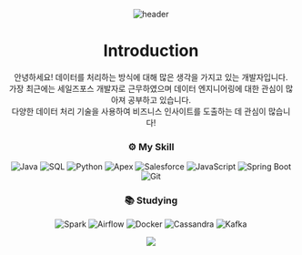 <div align="center">

![header](https://capsule-render.vercel.app/api?type=rounded&color=auto&height=300&section=header&text=Chanho's%20Readme&fontSize=90)

# Introduction
안녕하세요! 데이터를 처리하는 방식에 대해 많은 생각을 가지고 있는 개발자입니다.  
가장 최근에는 세일즈포스 개발자로 근무하였으며 데이터 엔지니어링에 대한 관심이 많아져 공부하고 있습니다.  
다양한 데이터 처리 기술을 사용하여 비즈니스 인사이트를 도출하는 데 관심이 많습니다!  

  
### ⚙️ My Skill
![Java](https://img.shields.io/badge/Java-black?logo=java&logoColor=white)
![SQL](https://img.shields.io/badge/SQL-4479A1?logo=sqlite&logoColor=white)
![Python](https://img.shields.io/badge/Python-blue?logo=python&logoColor=white)
![Apex](https://img.shields.io/badge/Apex-3D5B96?logo=salesforce&logoColor=white)
![Salesforce](https://img.shields.io/badge/Salesforce-00A1E0?logo=salesforce&logoColor=white)
![JavaScript](https://img.shields.io/badge/JavaScript-yellow?logo=javascript&logoColor=white)
![Spring Boot](https://img.shields.io/badge/Spring%20Boot-6DB33F?logo=spring&logoColor=white)
![Git](https://img.shields.io/badge/Git-F05032?logo=git&logoColor=white)


### :books: Studying
![Spark](https://img.shields.io/badge/Apache%20Spark-E25A00?logo=apache-spark&logoColor=white)
![Airflow](https://img.shields.io/badge/Apache%20Airflow-17B3A3?logo=apache-airflow&logoColor=white)
![Docker](https://img.shields.io/badge/Docker-2496ED?logo=docker&logoColor=white)
![Cassandra](https://img.shields.io/badge/Apache%20Cassandra-1281B6?logo=apache-cassandra&logoColor=white)
![Kafka](https://img.shields.io/badge/Apache%20Kafka-231F20?logo=apache-kafka&logoColor=white)


<a href="https://solved.ac/cksgh3422"><img src="http://mazassumnida.wtf/api/v2/generate_badge?boj=cksgh3422&theme=dark"/></a>


</div>



